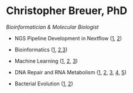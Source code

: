 # Christopher Breuer, PhD 

<i>Bioinformatician & Molecular Biologist</i><br>

- NGS Pipeline Development in Nextflow ([1](https://github.com/The1stMartian/Nextflow-Fastq-QC), [2](https://github.com/The1stMartian/Nextflow-RNA-Seq))<br>

- Bioinformatics ([1](https://pubmed.ncbi.nlm.nih.gov/30405125/), [2](https://pubmed.ncbi.nlm.nih.gov/28039230/),[3](https://pubmed.ncbi.nlm.nih.gov/35551437/))

- Machine Learning ([1](https://github.com/The1stMartian/Variant-Classification-Model), [2](https://github.com/The1stMartian/Machine-Learning-For-Real-Estate), [3](https://github.com/The1stMartian/Machine-Learning-For-Healthcare))<br>

- DNA Repair and RNA Metabolism ([1](https://pubmed.ncbi.nlm.nih.gov/33443179/), [2](https://pubmed.ncbi.nlm.nih.gov/28956756/), [3](https://pubmed.ncbi.nlm.nih.gov/28802046/), [4](https://pubmed.ncbi.nlm.nih.gov/28092263/), [5](https://pubmed.ncbi.nlm.nih.gov/26070154/))<br>

- Bacterial Evolution ([1](https://pubmed.ncbi.nlm.nih.gov/30405125/), [2](https://pubmed.ncbi.nlm.nih.gov/35551437/))<br>
